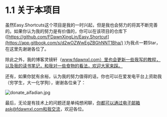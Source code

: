 # 1.1 关于本项目

虽然Easy.Shortcuts这个项目是我的一时兴起，但是我也会努力的将其不断完善的。如果你认为我的努力是有价值的，你可以在该项目的仓库下([https://github.com/FDawnXingLin/Easy.Shortcut](https://app.gitbook.com/s/d2wOZWwEgZBGhNNT1Bha/) )为我点一颗Star，在这里先谢谢各位了。

除此之外，我的博客灵镜轩（www.fdawnxl.com）里也会更新一些我写的教程，以及我的读书笔记，和我对一些食物的看法，欢迎大家来踩。

还有，如果你犹有余裕，认为我的努力值得的话，你也可以在爱发电平台上资助我（穷学生，大一化学狗），谢谢各位亲了：

![donate\_aifadian.jpg](../.gitbook/assets/donate\_aifadian.jpg)

最后，无论是有技术上的问题还是单纯想闲聊，你都可以通过电子邮箱ask@fdawnxl.com和我交流，欢迎各位。
